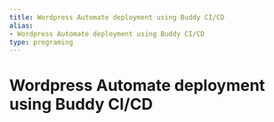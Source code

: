 ```yaml
---
title: Wordpress Automate deployment using Buddy CI/CD
alias:
- Wordpress Automate deployment using Buddy CI/CD
type: programing 
---
```

# Wordpress Automate deployment using Buddy CI/CD

